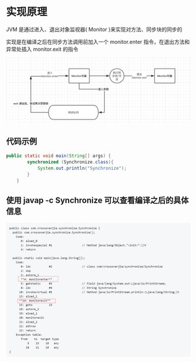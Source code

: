 # 实现原理
JVM 是通过进入、退出对象监视器( Monitor )来实现对方法、同步块的同步的

实现是在编译之后在同步方法调用前加入一个 monitor.enter 指令，在退出方法和异常处插入 monitor.exit 的指令

![](/assets/monitor.jpg)


## 代码示例
```java
public static void main(String[] args) {
        synchronized (Synchronize.class){
            System.out.println("Synchronize");
        }
    }
```

## 使用 javap -c Synchronize 可以查看编译之后的具体信息
![](/assets/monitor_comp.png)


